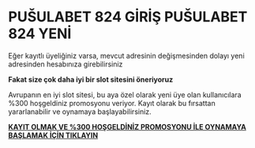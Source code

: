 # PUŠULABET 824 GİRİŞ PUŠULABET 824 YENİ

Eğer kayıtlı üyeliğiniz varsa, mevcut adresinin değişmesinden dolayı yeni adresinden hesabınıza girebilirsiniz

**Fakat size çok daha iyi bir slot sitesini öneriyoruz**

Avrupanın en iyi slot sitesi, bu aya özel olarak yeni üye olan kullanıcılara %300 hoşgeldiniz promosyonu veriyor. Kayıt olarak bu fırsattan yararlanabilir ve oynamaya başlayabilirsiniz.

[**KAYIT OLMAK VE %300 HOŞGELDİNİZ PROMOSYONU İLE OYNAMAYA BAŞLAMAK İÇİN TIKLAYIN**](https://cutt.ly/qeA2ejN1)
